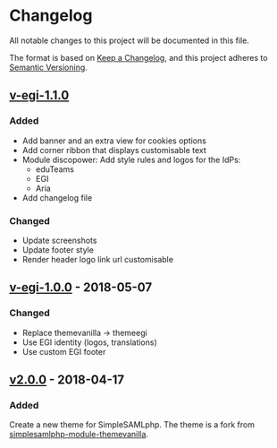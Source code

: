 # Changelog
All notable changes to this project will be documented in this file.

The format is based on [Keep a Changelog](https://keepachangelog.com/en/1.0.0/),
and this project adheres to [Semantic Versioning](https://semver.org/spec/v2.0.0.html).

## [v-egi-1.1.0](https://github.com/EGI-Foundation/simplesamlphp-module-themeegi/compare/v-egi-1.0.0...v-egi-1.1.0)

### Added
- Add banner and an extra view for cookies options
- Add corner ribbon that displays customisable text
- Module discopower: Add style rules and logos for the IdPs:
  - eduTeams
  - EGI
  - Aria
- Add changelog file

### Changed
- Update screenshots
- Update footer style
- Render header logo link url customisable

## [v-egi-1.0.0](https://github.com/EGI-Foundation/simplesamlphp-module-themeegi/compare/v2.0.0...v-egi-1.0.0) - 2018-05-07

### Changed
- Replace themevanilla -> themeegi
- Use EGI identity (logos, translations)
- Use custom EGI footer

## [v2.0.0](https://github.com/EGI-Foundation/simplesamlphp-module-themeegi/commits/v2.0.0) - 2018-04-17

### Added
Create a new theme for SimpleSAMLphp. The theme is a fork from [simplesamlphp-module-themevanilla](https://github.com/rciam/simplesamlphp-module-themevanilla).
